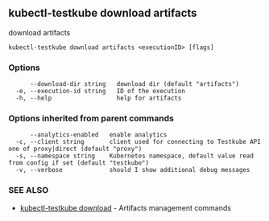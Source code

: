 ## kubectl-testkube download artifacts

download artifacts

```
kubectl-testkube download artifacts <executionID> [flags]
```

### Options

```
      --download-dir string   download dir (default "artifacts")
  -e, --execution-id string   ID of the execution
  -h, --help                  help for artifacts
```

### Options inherited from parent commands

```
      --analytics-enabled   enable analytics
  -c, --client string       client used for connecting to Testkube API one of proxy|direct (default "proxy")
  -s, --namespace string    Kubernetes namespace, default value read from config if set (default "testkube")
  -v, --verbose             should I show additional debug messages
```

### SEE ALSO

* [kubectl-testkube download](kubectl-testkube_download.md)	 - Artifacts management commands

